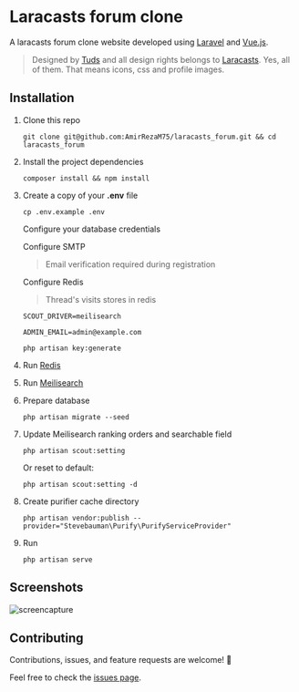 # Laracasts forum clone
A laracasts forum clone website developed using [Laravel](https://laravel.com) and [Vue.js](https://vuejs.org).
> Designed by [Tuds](https://twitter.com/tudssss) and all design rights belongs to [Laracasts](https://laracasts.com/discuss). Yes, all of them. That means icons, css and profile images.
  
## Installation
1) Clone this repo
    ``` 
    git clone git@github.com:AmirRezaM75/laracasts_forum.git && cd laracasts_forum
    ```
2) Install the project dependencies
    ```
    composer install && npm install
    ```
3) Create a copy of your **.env** file
    ```
    cp .env.example .env
    ```
    Configure your database credentials
    
    Configure SMTP
    > Email verification required during registration
    
    Configure Redis
    > Thread's visits stores in redis
    
    ``SCOUT_DRIVER=meilisearch``
    
    ``ADMIN_EMAIL=admin@example.com``
    
    ``php artisan key:generate``
    
4) Run [Redis](https://www.digitalocean.com/community/tutorials/how-to-install-and-secure-redis-on-ubuntu-18-04)
5) Run [Meilisearch](https://github.com/meilisearch/MeiliSearch)
6) Prepare database
    ```
    php artisan migrate --seed
    ```
7) Update Meilisearch ranking orders and searchable field
   ```
   php artisan scout:setting
   ```
   Or reset to default:
   ```
   php artisan scout:setting -d
   ```
   
8) Create purifier cache directory
   ```
   php artisan vendor:publish --provider="Stevebauman\Purify\PurifyServiceProvider"
   ```
9) Run
    ```
    php artisan serve
    ```
   
## Screenshots

![screencapture](https://i.postimg.cc/9Q9KKK3P/screencapture-localhost-8000-threads-envoyer-1-2021-04-24-20-00-09.png)

## Contributing

Contributions, issues, and feature requests are welcome! 🤝

Feel free to check the [issues page](https://github.com/amirrezam75/laracasts_forum/issues).
